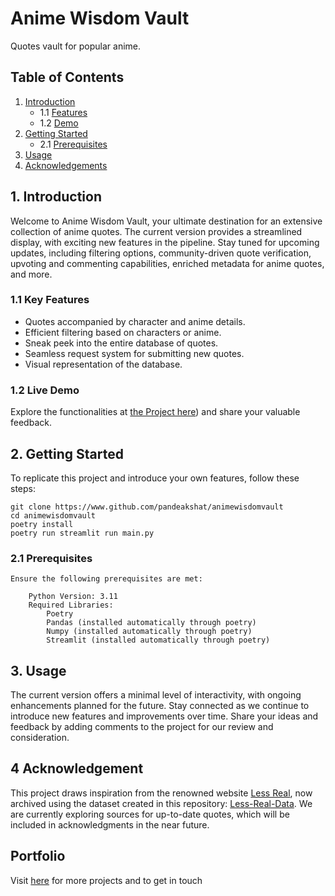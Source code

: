 # Anime Wisdom Vault

Quotes vault for popular anime.

## Table of Contents

1. [Introduction](#introduction)
    - 1.1 [Features](#features)
    - 1.2 [Demo](#demo)
2. [Getting Started](#getting-started)
    - 2.1 [Prerequisites](#prerequisites)
3. [Usage](#usage)
4. [Acknowledgements](#acknowledgements)

## 1. Introduction

Welcome to Anime Wisdom Vault, your ultimate destination for an extensive collection of anime quotes. The current version provides a streamlined display, with exciting new features in the pipeline. Stay tuned for upcoming updates, including filtering options, community-driven quote verification, upvoting and commenting capabilities, enriched metadata for anime quotes, and more.

### 1.1 Key Features

- Quotes accompanied by character and anime details.
- Efficient filtering based on characters or anime.
- Sneak peek into the entire database of quotes.
- Seamless request system for submitting new quotes.
- Visual representation of the database.

### 1.2 Live Demo

Explore the functionalities at [the Project here](https://animewisdomvault.streamlit.app/)) and share your valuable feedback.

## 2. Getting Started

To replicate this project and introduce your own features, follow these steps:

```
git clone https://www.github.com/pandeakshat/animewisdomvault
cd animewisdomvault
poetry install
poetry run streamlit run main.py
```

### 2.1 Prerequisites

```
Ensure the following prerequisites are met:

    Python Version: 3.11
    Required Libraries:
        Poetry
        Pandas (installed automatically through poetry)
        Numpy (installed automatically through poetry)
        Streamlit (installed automatically through poetry)
```
## 3. Usage

The current version offers a minimal level of interactivity, with ongoing enhancements planned for the future. Stay connected as we continue to introduce new features and improvements over time. Share your ideas and feedback by adding comments to the project for our review and consideration.

## 4 Acknowledgement

This project draws inspiration from the renowned website [Less Real](https://less-real.com), now archived using the dataset created in this repository: [Less-Real-Data](https://github.com/Decode84/Less-Real-Data). We are currently exploring sources for up-to-date quotes, which will be included in acknowledgments in the near future.


## Portfolio 

Visit [here](https:///www.pandeakshat.dev) for more projects and to get in touch
